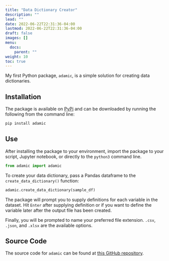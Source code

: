 ```yaml
---
title: "Data Dictionary Creator"
description: ""
lead: ""
date: 2022-06-22T22:31:36-04:00
lastmod: 2022-06-22T22:31:36-04:00
draft: false
images: []
menu:
  docs:
    parent: ""
weight: 10
toc: true
---
```


My first Python package, `adamic`, is a simple solution for creating data dictionaries. 

## Installation

The package is available on [PyPi](https://pypi.org/project/adamic/) and can be downloaded by running the following from the command line:

```sh
pip install adamic
```

## Use

After installing the package to your environment, import the package to your script, Jupyter notebook, or directly to the `python3` command line.

```python
from adamic import adamic
```

To create your data dictionary, pass a Pandas dataframe to the `create_data_dictionary()` function:

```python
adamic.create_data_dictionary(sample_df)
```

The package will prompt you to supply definitions for each variable in the dataset. Hit `Enter` after supplying definition or if you want to define the variable later after the output file has been created.

Finally, you will be prompted to name your preferred file extension. `.csv`, `.json`, and `.xlsx` are the available options.

## Source Code

The source code for `adamic` can be found at [this GitHub repository](https://github.com/redsoxfan0219/adamic).
